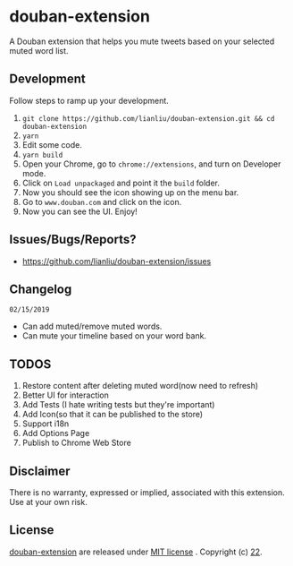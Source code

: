 # douban-extension
A Douban extension that helps you mute tweets based on your selected muted word list.

## Development
Follow steps to ramp up your development.

1. `git clone https://github.com/lianliu/douban-extension.git && cd douban-extension`
2. `yarn`
3. Edit some code.
4. `yarn build`
5. Open your Chrome, go to `chrome://extensions`, and turn on Developer mode.
6. Click on `Load unpackaged` and point it the `build` folder.
7. Now you should see the icon showing up on the menu bar.
8. Go to `www.douban.com` and click on the icon.
9. Now you can see the UI. Enjoy!

## Issues/Bugs/Reports?
* https://github.com/lianliu/douban-extension/issues

## Changelog
`02/15/2019`
* Can add muted/remove muted words.
* Can mute your timeline based on your word bank.

## TODOS
1. Restore content after deleting muted word(now need to refresh)
2. Better UI for interaction
3. Add Tests (I hate writing tests but they're important)
4. Add Icon(so that it can be published to the store)
5. Support i18n
6. Add Options Page
7. Publish to Chrome Web Store

## Disclaimer
There is no warranty, expressed or implied, associated with this extension. Use at your own risk.

## License
[douban-extension](https://github.com/lianliu/douban-extension) are released under [MIT license](https://github.com/lianliu/douban-extension/blob/master/LICENSE) . Copyright (c) [22](https://www.douban.com/people/John_316/).
